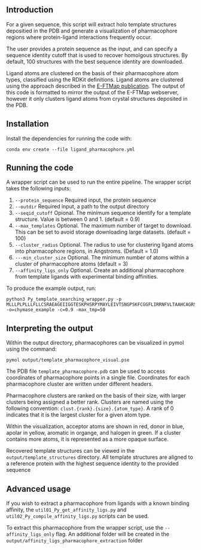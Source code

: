 ## Introduction

For a given sequence, this script will extract holo template structures depositied in the PDB and generate a visualization of pharmacophore regions where protein-ligand interactions frequently occur. 

The user provides a protein sequence as the input, and can specify a sequence identity cutoff that is used to recover homolgous structures. By default, 100 structures with the best sequence identity are downloaded.

Ligand atoms are clustered on the basis of their pharmacophore atom types, classified using the RDKit definitions.
Ligand atoms are clustered using the approach described in the [E-FTMap publication](https://doi.org/10.1021/acs.jcim.3c01969). The output of this code is formatted to mirror the output of the E-FTMap webserver, however it only clusters ligand atoms from crystal structures deposited in the PDB.

## Installation
Install the dependencies for running the code with:
```
conda env create --file ligand_pharmacophore.yml
```

## Running the code
A wrapper script can be used to run the entire pipeline. 
The wrapper script takes the following inputs:
1) ```--protein_sequence``` Required input, the protein sequence
2) ```--outdir``` Required input, a path to the output directory
3) ```--seqid_cutoff``` Opional. The minimum sequence identify for a template structure. Value is between 0 and 1. (default = 0.9)
4) ```--max_templates``` Optional. The maximum number of target to download. This can be set to avoid storage downloading large datasets. (default = 100)
5) ```--cluster_radius``` Optional. The radius to use for clustering ligand atoms into pharmacophore regions, in Angstroms. (Default = 1.0)
6) ```---min_cluster_size``` Optional. The minimum number of atoms within a cluster of pharmacophore atoms (default = 3)
7) ```--affinity_ligs_only``` Optional. Create an additional pharmacophore from template ligands with experimental binding affinities. 

To produce the example output, run:
```
python3 Py_template_searching_wrapper.py -p MLLLPLPLLLFLLCSRAEAGEIIGGTESKPHSRPYMAYLEIVTSNGPSKFCGGFLIRRNFVLTAAHCAGRSITVTLGAHNITEEEDTWQKLEVIKQFRHPKYNTSTLHHDIMLLKLKEKASLTLAVGTLPFPSQKNFVPPGRMCRVAGWGRTGVLKPGSDTLQEVKLRLMDPQACSHFRDFDHNLQLCVGNPRKTKSAFKGDSGGPLLCAGVAQGIVSYGRSDAKPPAVFTRISHYRPWINQILQAN -o=chymase_example -c=0.9 -max_tmp=50
```

## Interpreting the output
Within the output directory, pharmacophores can be visualized in pymol using the command:
```
pymol output/template_pharmacophore_visual.pse
```

The PDB file ```template_pharmacophore.pdb``` can be used to access coordinates of pharmacophore points in a single file. Coordinates for each pharmacophore cluster are written under different headers.

Pharmacophore clusters are ranked on the basis of their size, with larger clusters being assigned a better rank. Clusters are named using the following convention: ```clust.{rank}.{size}.{atom_type}```. A rank of 0 indicates that it is the largest cluster for a given atom type.

Within the visualization, acceptor atoms are shown in red, donor in blue, apolar in yellow, aromatic in organge, and halogen in green. If a cluster contains more atoms, it is represented as a more opaque surface.

Recovered template structures can be viewed in the ```output/template_structures``` directory. All template structures are aligned to a reference protein with the highest sequence identity to the provided sequence

## Advanced usage
If you wish to extract a pharmacophore from ligands with a known binding affinity, the ```util01_Py_get_affinity_ligs.py``` and ```util02_Py_compile_affinity_ligs.py``` scripts can be used.

To extract this pharmacophore from the wrapper script, use the ```--affinity_ligs_only``` flag. An additional folder will be created in the ```output/affinity_ligs_pharmacophore_extraction``` folder

